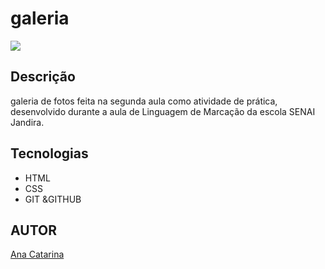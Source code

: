 # galeria

![](./preview.png)

## Descrição
galeria de fotos feita na segunda aula como atividade de prática, desenvolvido durante a aula de Linguagem de Marcação da escola SENAI Jandira.


## Tecnologias
* HTML
* CSS
* GIT
&GITHUB
## AUTOR
[Ana Catarina](https://www.linkedin.com/in/analourenco013)